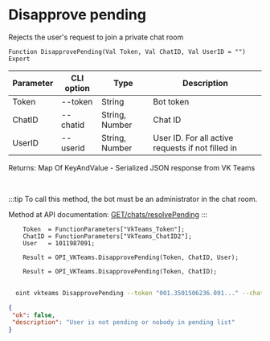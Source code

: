 ﻿---
sidebar_position: 11
---

# Disapprove pending
 Rejects the user's request to join a private chat room



`Function DisapprovePending(Val Token, Val ChatID, Val UserID = "") Export`

  | Parameter | CLI option | Type | Description |
  |-|-|-|-|
  | Token | --token | String | Bot token |
  | ChatID | --chatid | String, Number | Chat ID |
  | UserID | --userid | String, Number | User ID. For all active requests if not filled in |

  
  Returns:  Map Of KeyAndValue - Serialized JSON response from VK Teams

<br/>

:::tip
To call this method, the bot must be an administrator in the chat room.

 Method at API documentation: [GET ​​/chats/resolvePending](https://teams.vk.com/botapi/#/chats/get_chats_resolvePending)
:::
<br/>


```bsl title="Code example"
    Token  = FunctionParameters["VkTeams_Token"];
    ChatID = FunctionParameters["VkTeams_ChatID2"];
    User   = 1011987091;

    Result = OPI_VKTeams.DisapprovePending(Token, ChatID, User);

    Result = OPI_VKTeams.DisapprovePending(Token, ChatID);
```



```sh title="CLI command example"
    
  oint vkteams DisapprovePending --token "001.3501506236.091..." --chatid "689203963@chat.agent" --userid %userid%

```

```json title="Result"
{
 "ok": false,
 "description": "User is not pending or nobody in pending list"
}
```
